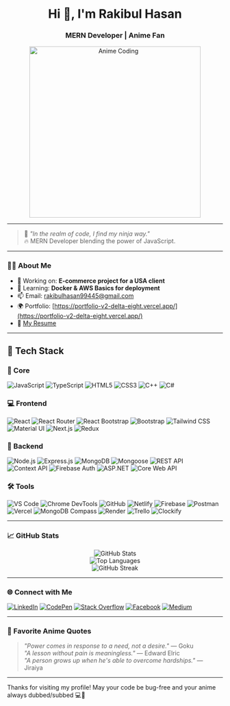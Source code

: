 <!-- Rakibul Hasan's Anime-themed GitHub Profile README -->

<h1 align="center">Hi 👋, I'm Rakibul Hasan</h1>
<h3 align="center">MERN Developer | Anime Fan</h3>

<p align="center">
  <img src="https://64.media.tumblr.com/cad6d25d7e859f91d586bc08b93d0680/b8987a5cdc34fed1-61/s540x810/d3d06e0239eebb8f582331f1cfde0b7eea6d1a21.gif" width="400" alt="Anime Coding" />
</p>

---

> 🧠 *"In the realm of code, I find my ninja way."*  
> 🔥 MERN Developer blending the power of JavaScript.

---

### 🧑‍💻 About Me

- 🔭 Working on: **E-commerce project for a USA client**
- 🌱 Learning: **Docker & AWS Basics for deployment**
- 📫 Email: [rakibulhasan99445@gmail.com](mailto:rakibulhasan99445@gmail.com)
- 🌍 Portfolio: [https://portfolio-v2-delta-eight.vercel.app/](https://portfolio-v2-delta-eight.vercel.app/)
- 📄 [My Resume](https://drive.google.com/file/d/135LyJiiJvw3AJZwHBizIXDdrruZcD0jo/view?usp=drive_link)

---

## 🧰 Tech Stack

### 🔹 Core
![JavaScript](https://img.shields.io/badge/JavaScript-F7DF1E?style=for-the-badge&logo=javascript&logoColor=black)
![TypeScript](https://img.shields.io/badge/TypeScript-3178C6?style=for-the-badge&logo=typescript&logoColor=white)
![HTML5](https://img.shields.io/badge/HTML5-E34F26?style=for-the-badge&logo=html5&logoColor=white)
![CSS3](https://img.shields.io/badge/CSS3-1572B6?style=for-the-badge&logo=css3&logoColor=white)
![C++](https://img.shields.io/badge/C++-00599C?style=for-the-badge&logo=c%2B%2B&logoColor=white)
![C#](https://img.shields.io/badge/C%23-239120?style=for-the-badge&logo=c-sharp&logoColor=white)

### 💻 Frontend
![React](https://img.shields.io/badge/React-20232A?style=for-the-badge&logo=react&logoColor=61DAFB)
![React Router](https://img.shields.io/badge/React_Router-CA4245?style=for-the-badge&logo=react-router&logoColor=white)
![React Bootstrap](https://img.shields.io/badge/React_Bootstrap-563D7C?style=for-the-badge&logo=react-bootstrap&logoColor=white)
![Bootstrap](https://img.shields.io/badge/Bootstrap-7952B3?style=for-the-badge&logo=bootstrap&logoColor=white)
![Tailwind CSS](https://img.shields.io/badge/Tailwind_CSS-38B2AC?style=for-the-badge&logo=tailwind-css&logoColor=white)
![Material UI](https://img.shields.io/badge/Material_UI-0081CB?style=for-the-badge&logo=mui&logoColor=white)
![Next.js](https://img.shields.io/badge/Next.js-000000?style=for-the-badge&logo=nextdotjs&logoColor=white)
![Redux](https://img.shields.io/badge/Redux-764ABC?style=for-the-badge&logo=redux&logoColor=white)

### 🔧 Backend
![Node.js](https://img.shields.io/badge/Node.js-339933?style=for-the-badge&logo=nodedotjs&logoColor=white)
![Express.js](https://img.shields.io/badge/Express.js-000000?style=for-the-badge&logo=express&logoColor=white)
![MongoDB](https://img.shields.io/badge/MongoDB-4EA94B?style=for-the-badge&logo=mongodb&logoColor=white)
![Mongoose](https://img.shields.io/badge/Mongoose-880000?style=for-the-badge&logo=mongoose&logoColor=white)
![REST API](https://img.shields.io/badge/REST_API-FF6F00?style=for-the-badge)
![Context API](https://img.shields.io/badge/Context_API-61DAFB?style=for-the-badge&logo=react&logoColor=white)
![Firebase Auth](https://img.shields.io/badge/Firebase_Auth-FFCA28?style=for-the-badge&logo=firebase&logoColor=black)
![ASP.NET](https://img.shields.io/badge/ASP.Net-512BD4?style=for-the-badge&logo=dotnet&logoColor=white)
![Core Web API](https://img.shields.io/badge/Core_Web_API-512BD4?style=for-the-badge&logo=dotnet&logoColor=white)

### 🛠️ Tools
![VS Code](https://img.shields.io/badge/VS_Code-007ACC?style=for-the-badge&logo=visual-studio-code&logoColor=white)
![Chrome DevTools](https://img.shields.io/badge/Chrome_DevTools-4285F4?style=for-the-badge&logo=googlechrome&logoColor=white)
![GitHub](https://img.shields.io/badge/GitHub-181717?style=for-the-badge&logo=github&logoColor=white)
![Netlify](https://img.shields.io/badge/Netlify-00C7B7?style=for-the-badge&logo=netlify&logoColor=white)
![Firebase](https://img.shields.io/badge/Firebase-FFCA28?style=for-the-badge&logo=firebase&logoColor=black)
![Postman](https://img.shields.io/badge/Postman-FF6C37?style=for-the-badge&logo=postman&logoColor=white)
![Vercel](https://img.shields.io/badge/Vercel-000000?style=for-the-badge&logo=vercel&logoColor=white)
![MongoDB Compass](https://img.shields.io/badge/MongoDB_Compass-47A248?style=for-the-badge&logo=mongodb&logoColor=white)
![Render](https://img.shields.io/badge/Render-46E3B7?style=for-the-badge&logo=render&logoColor=black)
![Trello](https://img.shields.io/badge/Trello-0052CC?style=for-the-badge&logo=trello&logoColor=white)
![Clockify](https://img.shields.io/badge/Clockify-03A9F4?style=for-the-badge&logo=clockify&logoColor=white)


---

### 📈 GitHub Stats

<p align="center">
  <img src="https://github-readme-stats.vercel.app/api?username=rakibulhasan2&show_icons=true&theme=tokyonight" alt="GitHub Stats" />
  <br/>
  <img src="https://github-readme-stats.vercel.app/api/top-langs/?username=rakibulhasan2&layout=compact&theme=tokyonight" alt="Top Languages" />
  <br/>
  <img src="https://github-readme-streak-stats.herokuapp.com/?user=rakibulhasan2&theme=tokyonight" alt="GitHub Streak" />
</p>

---

### 🌐 Connect with Me

[![LinkedIn](https://img.shields.io/badge/LinkedIn-0A66C2?style=for-the-badge&logo=linkedin&logoColor=white)](https://linkedin.com/in/rakibulhasan) 
[![CodePen](https://img.shields.io/badge/CodePen-000000?style=for-the-badge&logo=codepen&logoColor=white)](https://codepen.io/rakibulhasan) 
[![Stack Overflow](https://img.shields.io/badge/Stack_Overflow-FE7A16?style=for-the-badge&logo=stack-overflow&logoColor=white)](https://stackoverflow.com/users/rakibulhasan) 
[![Facebook](https://img.shields.io/badge/Facebook-1877F2?style=for-the-badge&logo=facebook&logoColor=white)](https://facebook.com/rakibulhasan) 
[![Medium](https://img.shields.io/badge/Medium-12100E?style=for-the-badge&logo=medium&logoColor=white)](https://medium.com/@rakibulhasan)


---

### 🎴 Favorite Anime Quotes

> *"Power comes in response to a need, not a desire."* — Goku  
> *"A lesson without pain is meaningless."* — Edward Elric  
> *"A person grows up when he's able to overcome hardships."* — Jiraiya  

---

Thanks for visiting my profile! May your code be bug-free and your anime always dubbed/subbed 💻🍜

